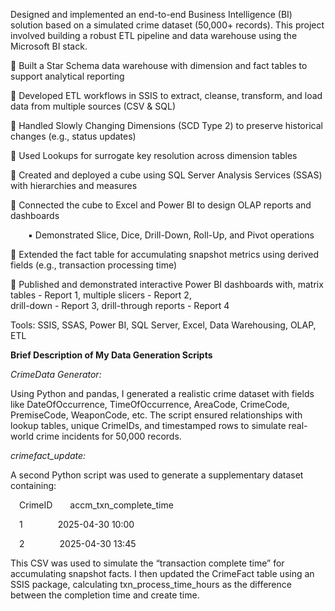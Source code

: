 Designed and implemented an end-to-end Business Intelligence (BI) solution based on a simulated crime dataset (50,000+ records). This project involved building a robust ETL pipeline and data warehouse using the Microsoft BI stack.

🔹 Built a Star Schema data warehouse with dimension and fact tables to support analytical reporting

🔹 Developed ETL workflows in SSIS to extract, cleanse, transform, and load data from multiple sources (CSV & SQL)

🔹 Handled Slowly Changing Dimensions (SCD Type 2) to preserve historical changes (e.g., status updates)

🔹 Used Lookups for surrogate key resolution across dimension tables

🔹 Created and deployed a cube using SQL Server Analysis Services (SSAS) with hierarchies and measures

🔹 Connected the cube to Excel and Power BI to design OLAP reports and dashboards

  ▪ Demonstrated Slice, Dice, Drill-Down, Roll-Up, and Pivot operations
  
🔹 Extended the fact table for accumulating snapshot metrics using derived fields (e.g., transaction processing time)

🔹 Published and demonstrated interactive Power BI dashboards with,
matrix tables - Report 1, 
multiple slicers - Report 2,  
drill-down - Report 3, 
drill-through reports - Report 4

Tools: SSIS, SSAS, Power BI, SQL Server, Excel, Data Warehousing, OLAP, ETL

**Brief Description of My Data Generation Scripts**

*CrimeData Generator:*

Using Python and pandas, I generated a realistic crime dataset with fields like DateOfOccurrence, TimeOfOccurrence, AreaCode, CrimeCode, PremiseCode, WeaponCode, etc. The script ensured relationships with lookup tables, unique CrimeIDs, and timestamped rows to simulate real-world crime incidents for 50,000 records.

*crimefact_update:*

A second Python script was used to generate a supplementary dataset containing:

 CrimeID  accm_txn_complete_time
 
 1    2025-04-30 10:00
 
 2    2025-04-30 13:45
 
This CSV was used to simulate the “transaction complete time” for accumulating snapshot facts. I then updated the CrimeFact table using an SSIS package, calculating txn_process_time_hours as the difference between the completion time and create time.
